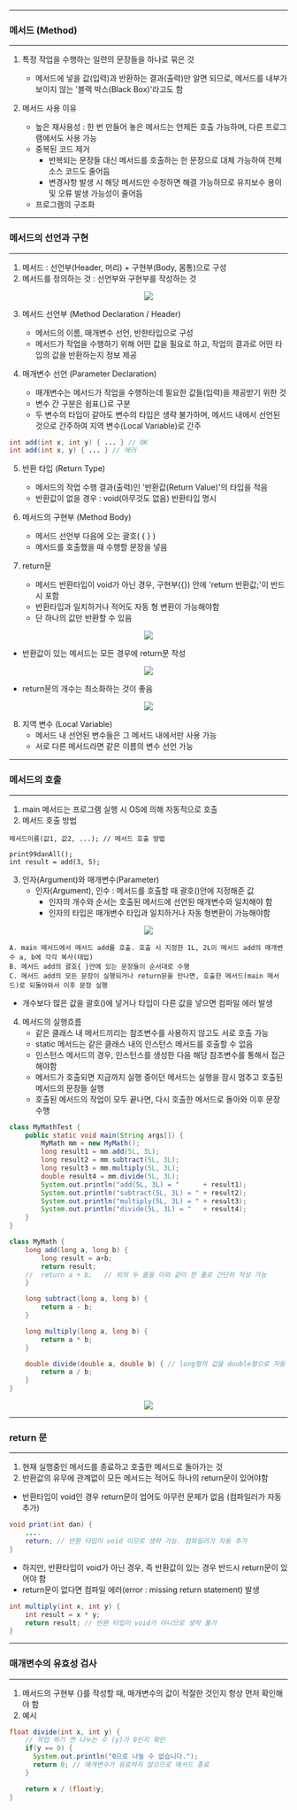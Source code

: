 -----
### 메서드 (Method)
-----
1. 특정 작업을 수행하는 일련의 문장들을 하나로 묶은 것
   - 메서드에 넣을 값(입력)과 반환하는 결과(출력)만 알면 되므로, 메서드를 내부가 보이지 않는 '블랙 박스(Black Box)'라고도 함

2. 메서드 사용 이유
   - 높은 재사용성 : 한 번 만들어 놓은 메서드는 언제든 호출 가능하며, 다른 프로그램에서도 사용 가능
   - 중복된 코드 제거
     	+ 반복되는 문장들 대신 메서드를 호출하는 한 문장으로 대체 가능하여 전체 소스 코드도 줄어듬
     	+ 변경사항 발생 시 해당 메서드만 수정하면 해결 가능하므로 유지보수 용이 및 오류 발생 가능성이 줄어듬
   - 프로그램의 구조화

-----
### 메서드의 선언과 구현
-----
1. 메서드 : 선언부(Header, 머리) + 구현부(Body, 몸통)으로 구성
2. 메서드를 정의하는 것 : 선언부와 구현부를 작성하는 것
<div align="center">
<img src="https://github.com/sooyounghan/JavaScript/assets/34672301/168371ea-5607-4bcd-818d-28e02c06a247">
</div>

3. 메서드 선언부 (Method Declaration / Header)
   - 메서드의 이름, 매개변수 선언, 반한타입으로 구성
   - 메서드가 작업을 수행하기 위해 어떤 값을 필요로 하고, 작업의 결과로 어떤 타입의 값을 반환하는지 정보 제공

4. 매개변수 선언 (Parameter Declaration)
   - 매개변수는 메서드가 작업을 수행하는데 필요한 값들(입력)을 제공받기 위한 것
   - 변수 간 구분은 쉼표(,)로 구분
   - 두 변수의 타입이 같아도 변수의 타입은 생략 불가하며, 메서드 내에서 선언된 것으로 간주하여 지역 변수(Local Variable)로 간주
```java
int add(int x, int y) { ... } // OK
int add(int x, y) { ... } // 에러
```

5. 반환 타입 (Return Type)
   - 메서드의 작업 수행 결과(출력)인 '반환값(Return Value)'의 타입을 적음
   - 반환값이 없을 경우 : void(아무것도 없음) 반환타입 명시

6. 메서드의 구현부 (Method Body)
   - 메서드 선언부 다음에 오는 괄호( { } )
   - 메서드를 호출했을 때 수행할 문장을 넣음

7. return문
   - 메서드 반환타입이 void가 아닌 경우, 구현부({}) 안에 'return 반환값;'이 반드시 포함
   - 반환타입과 일치하거나 적어도 자동 형 변환이 가능해야함
   - 단 하나의 값만 반환할 수 있음
<div align="center">
<img src="https://github.com/sooyounghan/JavaScript/assets/34672301/1b9bb953-a7cf-415b-9b72-6cce7653ce93">
</div>

   - 반환값이 있는 메서드는 모든 경우에 return문 작성
<div align="center">
<img src="https://github.com/sooyounghan/JavaScript/assets/34672301/b60d6f41-baf7-4d22-aff1-b93f231f4791">
</div>

   - return문의 개수는 최소화하는 것이 좋음
<div align="center">
<img src="https://github.com/sooyounghan/JavaScript/assets/34672301/f66747dc-bc37-4f1a-bb39-256244eded9f">
</div>

8. 지역 변수 (Local Variable)
   - 메서드 내 선언된 변수들은 그 메서드 내에서만 사용 가능
   - 서로 다른 메서드라면 같은 이름의 변수 선언 가능

-----
### 메서드의 호출
-----
1. main 메서드는 프로그램 실행 시 OS에 의해 자동적으로 호출
2. 메서드 호출 방법
```
메서드이름(값1, 값2, ...); // 메서드 호출 방법

print99danAll();
int result = add(3, 5);
```

3. 인자(Argument)와 매개변수(Parameter)
   - 인자(Argument), 인수 : 메서드를 호출할 때 괄호()안에 지정해준 값
     + 인자의 개수와 순서는 호출된 메서드에 선언된 매개변수와 일치해야 함
     + 인자의 타입은 매개변수 타입과 일치하거나 자동 형변환이 가능해야함
<div align="center">
<img src="https://github.com/sooyounghan/JavaScript/assets/34672301/71653bfb-7028-4841-9dbe-7a79f95a6f3d">
</div>

 	A. main 메서드에서 메서드 add를 호출. 호출 시 지정한 1L, 2L이 메서드 add의 매개변수 a, b에 각각 복사(대입)
  	B. 메서드 add의 괄호{ }안에 있는 문장들이 순서대로 수행
   	C. 메서드 add의 모든 문장이 실행되거나 return문을 만나면, 호출한 메서드(main 메서드)로 되돌아와서 이후 문장 실행

   - 개수보다 많은 값을 괄호()에 넣거나 타입이 다른 값을 넣으면 컴파일 에러 발생

4. 메서드의 실행흐름
   - 같은 클래스 내 메서드끼리는 참조변수를 사용하지 않고도 서로 호출 가능
   	+ static 메서드는 같은 클래스 내의 인스턴스 메서드를 호출할 수 없음
   	+ 인스턴스 메서드의 경우, 인스턴스를 생성한 다음 해당 참조변수를 통해서 접근해야함
   - 메서드가 호출되면 지금까지 실행 중이던 메서드는 실행을 잠시 멈추고 호출된 메서드의 문장들 실행
   - 호출된 메서드의 작업이 모두 끝나면, 다시 호출한 메서드로 돌아와 이후 문장 수행

```java
class MyMathTest {
	public static void main(String args[]) {
		MyMath mm = new MyMath();
		long result1 = mm.add(5L, 3L);
		long result2 = mm.subtract(5L, 3L);
		long result3 = mm.multiply(5L, 3L);
		double result4 = mm.divide(5L, 3L);
		System.out.println("add(5L, 3L) = "      + result1);
		System.out.println("subtract(5L, 3L) = " + result2);
		System.out.println("multiply(5L, 3L) = " + result3);
		System.out.println("divide(5L, 3L) = "   + result4);
	}
}

class MyMath {
	long add(long a, long b) {
		long result = a+b;
		return result;
	//	return a + b;	// 위의 두 줄을 이와 같이 한 줄로 간단히 작성 가능
	}

	long subtract(long a, long b) {
		return a - b;
	}

	long multiply(long a, long b) {
		return a * b;
	}

	double divide(double a, double b) { // long형의 값을 double형으로 자동 형변환 되어 a, b 값에 복사
		return a / b;
	}
}
```
<div align="center">
<img src="https://github.com/sooyounghan/JavaScript/assets/34672301/76601a43-998d-4a38-86a3-1edb5f7513e7">
</div>

-----
### return 문
-----
1. 현재 실행중인 메서드를 종료하고 호출한 메서드로 돌아가는 것
2. 반환값의 유무에 관계없이 모든 메서드는 적어도 하나의 return문이 있어야함
  - 반환타입이 void인 경우 return문이 업어도 아무런 문제가 없음 (컴파일러가 자동 추가)
```java
void print(int dan) {
    ....
    return; // 반환 타입이 void 이므로 생략 가능. 컴파일러가 자동 추가
}
```

  - 하지만, 반환타입이 void가 아닌 경우, 즉 반환값이 있는 경우 반드시 return문이 있어야 함
  - return문이 없다면 컴파일 에러(error : missing return statement) 발생
```java
int multiply(int x, int y) {
    int result = x * y;
    return result; // 반환 타입이 void가 아니므로 생략 불가
}
```

-----
### 매개변수의 유효성 검사
-----
1. 메서드의 구현부 {}를 작성할 때, 매개변수의 값이 적절한 것인지 항상 먼저 확인해야 함
2. 예시
```java
float divide(int x, int y) {
    // 작업 하기 전 나누는 수 (y)가 0인지 확인
    if(y == 0) {
      System.out.println("0으로 나눌 수 없습니다.");
      return 0; // 매개변수가 유효하지 않으므로 메서드 종료
    }

    return x / (float)y;
}
```
